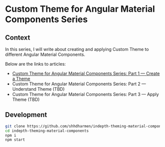 # Custom Theme for Angular Material Components Series

## Context

In this series, I will write about creating and applying Custom Theme to different Angular Material Components.

Below are the links to articles:

- [Custom Theme for Angular Material Components Series: Part 1 — Create a Theme](https://indepth.dev/custom-theme-for-angular-material-components-series-part-1-create-a-theme/ )
- Custom Theme for Angular Material Components Series: Part 2 — Understand Theme (TBD)
- Custom Theme for Angular Material Components Series: Part 3 — Apply Theme (TBD)

## Development

```bash
git clone https://github.com/shhdharmen/indepth-theming-material-components.git
cd indepth-theming-material-components
npm i
npm start
```
